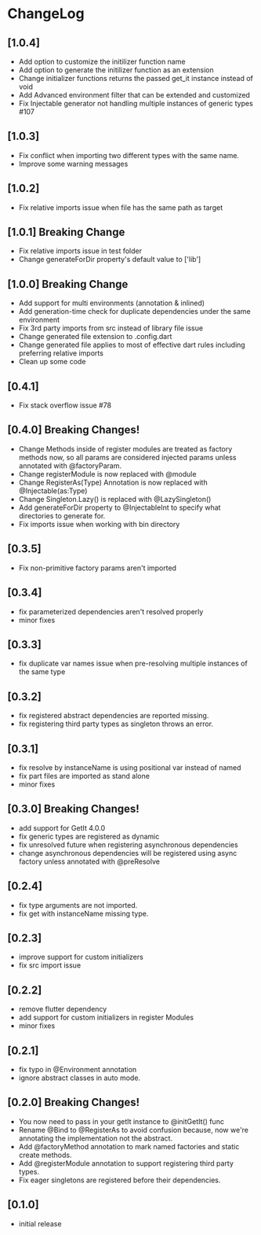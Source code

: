 # ChangeLog
## [1.0.4]
- Add option to customize the initilizer function name
- Add option to generate the initilizer function as an extension
- Change initializer functions returns the passed get_it instance instead of void
- Add Advanced environment filter that can be extended and customized
- Fix Injectable generator not handling multiple instances of generic types #107
## [1.0.3]
- Fix conflict when importing two different types with the same name.
- Improve some warning messages

## [1.0.2]
- Fix relative imports issue when file has the same path as target
## [1.0.1] Breaking Change
- Fix relative imports issue in test folder
- Change generateForDir property's default value to ['lib']
## [1.0.0] Breaking Change
- Add support for multi environments (annotation & inlined)
- Add generation-time check for duplicate dependencies under the same environment
- Fix 3rd party imports from src instead of library file issue
- Change generated file extension to .config.dart
- Change generated file applies to most of effective dart rules including preferring relative imports
- Clean up some code

## [0.4.1]

- Fix stack overflow issue #78

## [0.4.0] Breaking Changes!

- Change Methods inside of register modules are treated as factory methods now,
so all params are considered injected params unless annotated with @factoryParam.
- Change registerModule is now replaced with @module
- Change RegisterAs(Type) Annotation is now replaced with @Injectable(as:Type)
- Change Singleton.Lazy() is replaced with @LazySingleton()
- Add generateForDir property to @InjectableInt to specify what directories to generate for.
- Fix imports issue when working with bin directory

## [0.3.5]

- Fix non-primitive factory params aren't imported

## [0.3.4]

- fix parameterized dependencies aren't resolved properly
- minor fixes

## [0.3.3]

- fix duplicate var names issue when pre-resolving multiple instances of the same type

## [0.3.2]

- fix registered abstract dependencies are reported missing.
- fix registering third party types as singleton throws an error.

## [0.3.1]

- fix resolve by instanceName is using positional var instead of named
- fix part files are imported as stand alone
- minor fixes

## [0.3.0] Breaking Changes!

- add support for GetIt 4.0.0
- fix generic types are registered as dynamic
- fix unresolved future when registering asynchronous dependencies
- change asynchronous dependencies will be registered using async factory unless annotated with @preResolve

## [0.2.4]

- fix type arguments are not imported.
- fix get with instanceName missing type.

## [0.2.3]

- improve support for custom initializers
- fix src import issue

## [0.2.2]

- remove flutter dependency
- add support for custom initializers in register Modules
- minor fixes

## [0.2.1]

- fix typo in @Environment annotation
- ignore abstract classes in auto mode.

## [0.2.0] Breaking Changes!

- You now need to pass in your getIt instance to @initGetIt() func
- Rename @Bind to @RegisterAs to avoid confusion because,
  now we're annotating the implementation not the abstract.
- Add @factoryMethod annotation to mark named factories and static create methods.
- Add @registerModule annotation to support registering third party types.
- Fix eager singletons are registered before their dependencies.

## [0.1.0]

- initial release
